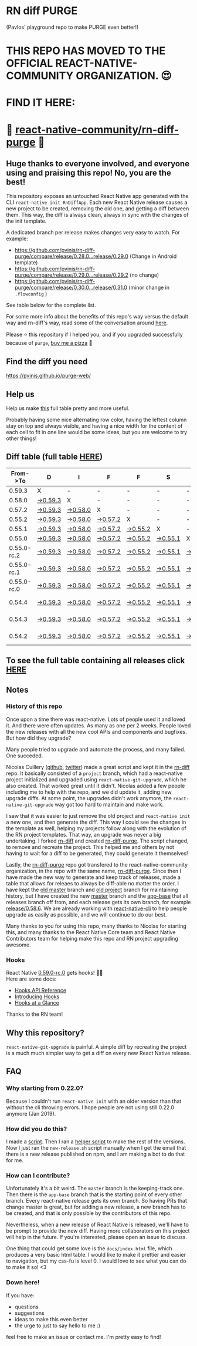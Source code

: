 # RN diff PURGE
(Pavlos' playground repo to make PURGE even better!)

# THIS REPO HAS MOVED TO THE OFFICIAL REACT-NATIVE-COMMUNITY ORGANIZATION. 😍
# FIND IT HERE:  
# 💪 [react-native-community/rn-diff-purge](https://github.com/react-native-community/rn-diff-purge) 🎉
## Huge thanks to everyone involved, and everyone using and praising this repo! No, you are the best!

This repository exposes an untouched React Native app generated with the CLI
`react-native init RnDiffApp`. Each new React Native release causes a new project to be created, removing the old one, and getting a diff between them. This way, the diff is always clean, always in sync with the changes of the init template.

A dedicated branch per release makes changes very easy
to watch. For example:

* https://github.com/pvinis/rn-diff-purge/compare/release/0.28.0...release/0.29.0
(Change in Android template)
* https://github.com/pvinis/rn-diff-purge/compare/release/0.29.0...release/0.29.2
(no change)
* https://github.com/pvinis/rn-diff-purge/compare/release/0.30.0...release/0.31.0
(minor change in `.flowconfig` )

See table below for the complete list.

For some more info about the benefits of this repo's way versus the default way and rn-diff's way, read some of the conversation around [here](https://github.com/react-native-community/discussions-and-proposals/issues/68#issuecomment-452227478).

Please :star: this repository if I helped you, and if you upgraded successfully because of `purge`, [buy me a pizza](https://www.buymeacoffee.com/DGWwHVZ4s) :pizza:

## Find the diff you need
https://pvinis.github.io/purge-web/

## Help us
Help us make [this](https://pvinis.github.io/rn-diff-purge) full table pretty and more useful.

Probably having some nice alternating row color, having the leftest column stay on top and always visible, and having a nice width for the content of each cell to fit in one line would be some ideas, but you are welcome to try other things!

## Diff table (full table [HERE](https://pvinis.github.io/rn-diff-purge))

| From->To    | D                                                                                               | I                                                                                               | F                                                                                               | F                                                                                               | S                                                                                               |                                                                                                 | =                                                                                                         | =                                                                                                         |                                                                                                      | F                                                                                          | U                                                                                          | N   |
| ----------- | ----------------------------------------------------------------------------------------------- | ----------------------------------------------------------------------------------------------- | ----------------------------------------------------------------------------------------------- | ----------------------------------------------------------------------------------------------- | ----------------------------------------------------------------------------------------------- | ----------------------------------------------------------------------------------------------- | --------------------------------------------------------------------------------------------------------- | --------------------------------------------------------------------------------------------------------- | ---------------------------------------------------------------------------------------------------- | ------------------------------------------------------------------------------------------ | ------------------------------------------------------------------------------------------ | --- |
| 0.59.3      | X                                                                                               | -                                                                                               | -                                                                                               | -                                                                                               | -                                                                                               | -                                                                                               | -                                                                                                         | -                                                                                                         | -                                                                                                    | -                                                                                          | -                                                                                          | -   |
| 0.58.0      | [->0.59.3](https://github.com/pvinis/rn-diff-purge/compare/release/0.58.0..release/0.59.3)      | X                                                                                               | -                                                                                               | -                                                                                               | -                                                                                               | -                                                                                               | -                                                                                                         | -                                                                                                         | -                                                                                                    | -                                                                                          | -                                                                                          | -   |
| 0.57.2      | [->0.59.3](https://github.com/pvinis/rn-diff-purge/compare/release/0.57.2..release/0.59.3)      | [->0.58.0](https://github.com/pvinis/rn-diff-purge/compare/release/0.57.2..release/0.58.0)      | X                                                                                               | -                                                                                               | -                                                                                               | -                                                                                               | -                                                                                                         | -                                                                                                         | -                                                                                                    | -                                                                                          | -                                                                                          | -   |
| 0.55.2      | [->0.59.3](https://github.com/pvinis/rn-diff-purge/compare/release/0.55.2..release/0.59.3)      | [->0.58.0](https://github.com/pvinis/rn-diff-purge/compare/release/0.55.2..release/0.58.0)      | [->0.57.2](https://github.com/pvinis/rn-diff-purge/compare/release/0.55.2..release/0.57.2)      | X                                                                                               | -                                                                                               | -                                                                                               | -                                                                                                         | -                                                                                                         | -                                                                                                    | -                                                                                          | -                                                                                          | -   |
| 0.55.1      | [->0.59.3](https://github.com/pvinis/rn-diff-purge/compare/release/0.55.1..release/0.59.3)      | [->0.58.0](https://github.com/pvinis/rn-diff-purge/compare/release/0.55.1..release/0.58.0)      | [->0.57.2](https://github.com/pvinis/rn-diff-purge/compare/release/0.55.1..release/0.57.2)      | [->0.55.2](https://github.com/pvinis/rn-diff-purge/compare/release/0.55.1..release/0.55.2)      | X                                                                                               | -                                                                                               | -                                                                                                         | -                                                                                                         | -                                                                                                    | -                                                                                          | -                                                                                          | -   |
| 0.55.0      | [->0.59.3](https://github.com/pvinis/rn-diff-purge/compare/release/0.55.0..release/0.59.3)      | [->0.58.0](https://github.com/pvinis/rn-diff-purge/compare/release/0.55.0..release/0.58.0)      | [->0.57.2](https://github.com/pvinis/rn-diff-purge/compare/release/0.55.0..release/0.57.2)      | [->0.55.2](https://github.com/pvinis/rn-diff-purge/compare/release/0.55.0..release/0.55.2)      | [->0.55.1](https://github.com/pvinis/rn-diff-purge/compare/release/0.55.0..release/0.55.1)      | X                                                                                               | -                                                                                                         | -                                                                                                         | -                                                                                                    | -                                                                                          | -                                                                                          | -   |
| 0.55.0-rc.2 | [->0.59.3](https://github.com/pvinis/rn-diff-purge/compare/release/0.55.0-rc.2..release/0.59.3) | [->0.58.0](https://github.com/pvinis/rn-diff-purge/compare/release/0.55.0-rc.2..release/0.58.0) | [->0.57.2](https://github.com/pvinis/rn-diff-purge/compare/release/0.55.0-rc.2..release/0.57.2) | [->0.55.2](https://github.com/pvinis/rn-diff-purge/compare/release/0.55.0-rc.2..release/0.55.2) | [->0.55.1](https://github.com/pvinis/rn-diff-purge/compare/release/0.55.0-rc.2..release/0.55.1) | [->0.55.0](https://github.com/pvinis/rn-diff-purge/compare/release/0.55.0-rc.2..release/0.55.0) | X                                                                                                         | -                                                                                                         | -                                                                                                    | -                                                                                          | -                                                                                          | -   |
| 0.55.0-rc.1 | [->0.59.3](https://github.com/pvinis/rn-diff-purge/compare/release/0.55.0-rc.1..release/0.59.3) | [->0.58.0](https://github.com/pvinis/rn-diff-purge/compare/release/0.55.0-rc.1..release/0.58.0) | [->0.57.2](https://github.com/pvinis/rn-diff-purge/compare/release/0.55.0-rc.1..release/0.57.2) | [->0.55.2](https://github.com/pvinis/rn-diff-purge/compare/release/0.55.0-rc.1..release/0.55.2) | [->0.55.1](https://github.com/pvinis/rn-diff-purge/compare/release/0.55.0-rc.1..release/0.55.1) | [->0.55.0](https://github.com/pvinis/rn-diff-purge/compare/release/0.55.0-rc.1..release/0.55.0) | [->0.55.0-rc.2](https://github.com/pvinis/rn-diff-purge/compare/release/0.55.0-rc.1..release/0.55.0-rc.2) | X                                                                                                         | -                                                                                                    | -                                                                                          | -                                                                                          | -   |
| 0.55.0-rc.0 | [->0.59.3](https://github.com/pvinis/rn-diff-purge/compare/release/0.55.0-rc.0..release/0.59.3) | [->0.58.0](https://github.com/pvinis/rn-diff-purge/compare/release/0.55.0-rc.0..release/0.58.0) | [->0.57.2](https://github.com/pvinis/rn-diff-purge/compare/release/0.55.0-rc.0..release/0.57.2) | [->0.55.2](https://github.com/pvinis/rn-diff-purge/compare/release/0.55.0-rc.0..release/0.55.2) | [->0.55.1](https://github.com/pvinis/rn-diff-purge/compare/release/0.55.0-rc.0..release/0.55.1) | [->0.55.0](https://github.com/pvinis/rn-diff-purge/compare/release/0.55.0-rc.0..release/0.55.0) | [->0.55.0-rc.2](https://github.com/pvinis/rn-diff-purge/compare/release/0.55.0-rc.0..release/0.55.0-rc.2) | [->0.55.0-rc.1](https://github.com/pvinis/rn-diff-purge/compare/release/0.55.0-rc.0..release/0.55.0-rc.1) | X                                                                                                    | -                                                                                          | -                                                                                          | -   |
| 0.54.4      | [->0.59.3](https://github.com/pvinis/rn-diff-purge/compare/release/0.54.4..release/0.59.3)      | [->0.58.0](https://github.com/pvinis/rn-diff-purge/compare/release/0.54.4..release/0.58.0)      | [->0.57.2](https://github.com/pvinis/rn-diff-purge/compare/release/0.54.4..release/0.57.2)      | [->0.55.2](https://github.com/pvinis/rn-diff-purge/compare/release/0.54.4..release/0.55.2)      | [->0.55.1](https://github.com/pvinis/rn-diff-purge/compare/release/0.54.4..release/0.55.1)      | [->0.55.0](https://github.com/pvinis/rn-diff-purge/compare/release/0.54.4..release/0.55.0)      | [->0.55.0-rc.2](https://github.com/pvinis/rn-diff-purge/compare/release/0.54.4..release/0.55.0-rc.2)      | [->0.55.0-rc.1](https://github.com/pvinis/rn-diff-purge/compare/release/0.54.4..release/0.55.0-rc.1)      | [->0.55.0-rc.0](https://github.com/pvinis/rn-diff-purge/compare/release/0.54.4..release/0.55.0-rc.0) | X                                                                                          | -                                                                                          | -   |
| 0.54.3      | [->0.59.3](https://github.com/pvinis/rn-diff-purge/compare/release/0.54.3..release/0.59.3)      | [->0.58.0](https://github.com/pvinis/rn-diff-purge/compare/release/0.54.3..release/0.58.0)      | [->0.57.2](https://github.com/pvinis/rn-diff-purge/compare/release/0.54.3..release/0.57.2)      | [->0.55.2](https://github.com/pvinis/rn-diff-purge/compare/release/0.54.3..release/0.55.2)      | [->0.55.1](https://github.com/pvinis/rn-diff-purge/compare/release/0.54.3..release/0.55.1)      | [->0.55.0](https://github.com/pvinis/rn-diff-purge/compare/release/0.54.3..release/0.55.0)      | [->0.55.0-rc.2](https://github.com/pvinis/rn-diff-purge/compare/release/0.54.3..release/0.55.0-rc.2)      | [->0.55.0-rc.1](https://github.com/pvinis/rn-diff-purge/compare/release/0.54.3..release/0.55.0-rc.1)      | [->0.55.0-rc.0](https://github.com/pvinis/rn-diff-purge/compare/release/0.54.3..release/0.55.0-rc.0) | [->0.54.4](https://github.com/pvinis/rn-diff-purge/compare/release/0.54.3..release/0.54.4) | X                                                                                          | -   |
| 0.54.2      | [->0.59.3](https://github.com/pvinis/rn-diff-purge/compare/release/0.54.2..release/0.59.3)      | [->0.58.0](https://github.com/pvinis/rn-diff-purge/compare/release/0.54.2..release/0.58.0)      | [->0.57.2](https://github.com/pvinis/rn-diff-purge/compare/release/0.54.2..release/0.57.2)      | [->0.55.2](https://github.com/pvinis/rn-diff-purge/compare/release/0.54.2..release/0.55.2)      | [->0.55.1](https://github.com/pvinis/rn-diff-purge/compare/release/0.54.2..release/0.55.1)      | [->0.55.0](https://github.com/pvinis/rn-diff-purge/compare/release/0.54.2..release/0.55.0)      | [->0.55.0-rc.2](https://github.com/pvinis/rn-diff-purge/compare/release/0.54.2..release/0.55.0-rc.2)      | [->0.55.0-rc.1](https://github.com/pvinis/rn-diff-purge/compare/release/0.54.2..release/0.55.0-rc.1)      | [->0.55.0-rc.0](https://github.com/pvinis/rn-diff-purge/compare/release/0.54.2..release/0.55.0-rc.0) | [->0.54.4](https://github.com/pvinis/rn-diff-purge/compare/release/0.54.2..release/0.54.4) | [->0.54.3](https://github.com/pvinis/rn-diff-purge/compare/release/0.54.2..release/0.54.3) | X   |

## To see the full table containing all releases click [HERE](https://pvinis.github.io/rn-diff-purge)

## Notes

### History of this repo

Once upon a time there was react-native. Lots of people used it and loved it. And there were often updates. As many as one per 2 weeks. People loved the new releases with all the new cool APIs and components and bugfixes. But how did they upgrade?

Many people tried to upgrade and automate the process, and many failed. One succeded.

Nicolas Cuillery ([github](https://github.com/ncuillery), [twitter](https://twitter.com/ncuillery)) made a great script and kept it in the [rn-diff](https://github.com/ncuillery/rn-diff) repo. It basically consisted of a `project` branch, which had a react-native project initialized and upgraded using `react-native-git-upgrade`, which he also created. That worked great until it didn't. Nicolas added a few people including me to help with the repo, and we did update it, adding new upgrade diffs. At some point, the upgrades didn't work anymore, the `react-native-git-upgrade` way got too hard to maintain and make work.

I saw that it was easier to just remove the old project and `react-native init` a new one, and then generate the diff. This way I could see the changes in the template as well, helping my projects follow along with the evolution of the RN project templates. That way, an upgrade was never a big undertaking. I forked [rn-diff](https://github.com/ncuillery/rn-diff) and created [rn-diff-purge](https://github.com/pvinis/rn-diff-purge). The script changed, to remove and recreate the project. This helped me and others by not having to wait for a diff to be generated, they could generate it themselves!

Lastly, the [rn-diff-purge](https://github.com/pvinis/rn-diff-purge) repo got transfered to the react-native-community organization, in the repo with the same name, [rn-diff-purge](https://github.com/react-native-community/rn-diff-purge). Since then I have made the new way to generate and keep track of releases, made a table that allows for releaes to always be diff-able no matter the order. I have kept the [old master](https://github.com/pvinis/rn-diff-purge/tree/old/master) branch and [old project](https://github.com/pvinis/rn-diff-purge/tree/old/project) branch for maintaining history, but I have created the new [master](https://github.com/pvinis/rn-diff-purge/tree/master) branch and the [app-base](https://github.com/pvinis/rn-diff-purge/tree/app-base) that all releases branch off from, and each release gets its own branch, for example [release/0.58.6](https://github.com/pvinis/rn-diff-purge/tree/release/0.58.6). We are already working with [react-native-cli](https://github.com/react-native-community/react-native-cli) to help people upgrade as easily as possible, and we will continue to do our best.

Many thanks to you for using this repo, many thanks to Nicolas for starting this, and many thanks to the React Native Core team and React Native Contributors team for helping make this repo and RN project upgrading awesome.

### Hooks
React Native [0.59.0-rc.0](https://github.com/pvinis/rn-diff-purge#version-changes) gets hooks! 🎉🥳  
Here are some docs:
- [Hooks API Reference](https://reactjs.org/docs/hooks-reference.html)
- [Introducing Hooks](https://reactjs.org/docs/hooks-intro.html)
- [Hooks at a Glance](https://reactjs.org/docs/hooks-overview.html)

Thanks to the RN team!

## Why this repository?
`react-native-git-upgrade` is painful. A simple diff by recreating the project is a much much simpler way to get a diff on every new React Native release.

## FAQ

### Why starting from 0.22.0?

Because I couldn't run `react-native init` with an older version than that without the cli throwing errors. I hope people are not using still 0.22.0 anymore (Jan 2019).

### How did you do this?

I made a [script](https://github.com/pvinis/rn-diff-purge/blob/master/new-release.sh). Then I ran a [helper script](https://github.com/pvinis/rn-diff-purge/blob/master/new-release.sh) to make the rest of the versions.
Now I just ran the `new-release.sh` script manually when I get the email that there is a new release published on npm, and I am making a bot to do that for me.

### How can I contribute?

Unfortunately it's a bit weird. The `master` branch is the keeping-track one. Then there is the `app-base` branch that is the starting point of every other branch. Every react-native release gets its own branch. So having PRs that change master is great, but for adding a new release, a new branch has to be created, and that is only possible by the contributors of this repo.

Nevertheless, when a new release of React Native is released, we'll have to be prompt to provide
the new diff. Having more collaborators on this project will help in the future. If you're interested, please open an issue to discuss.

One thing that could get some love is the `docs/index.html` file, which produces a very basic html table. I would like to make it prettier and easier to navigation, but my css-fu is level 0. I would love to see what you can do to make it so! <3

### Down here!

If you have: 
- questions
- suggestions
- ideas to make this even better
- the urge to just to say hello to me :)

feel free to make an issue or contact me. I'm pretty easy to find!

